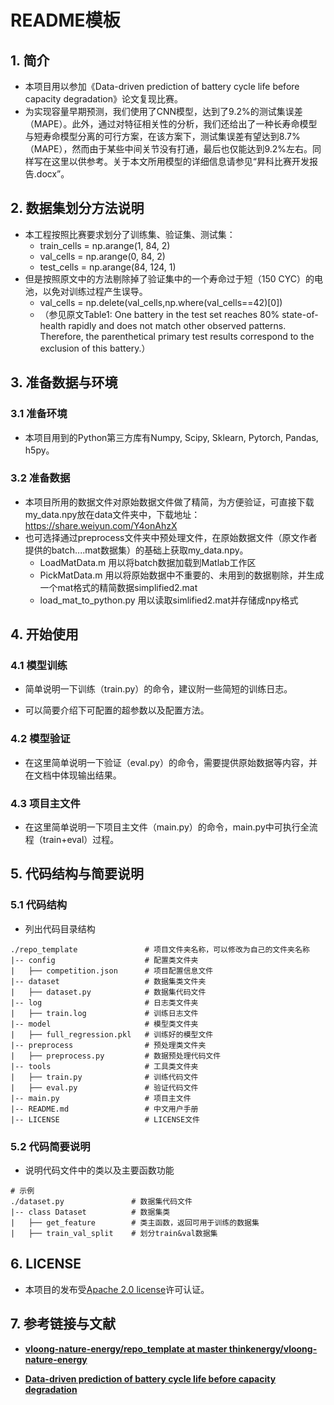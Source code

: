 # README模板

## 1. 简介
- 本项目用以参加《Data-driven prediction of battery cycle life before capacity degradation》论文复现比赛。
- 为实现容量早期预测，我们使用了CNN模型，达到了9.2%的测试集误差（MAPE）。此外，通过对特征相关性的分析，我们还给出了一种长寿命模型与短寿命模型分离的可行方案，在该方案下，测试集误差有望达到8.7%（MAPE），然而由于某些中间关节没有打通，最后也仅能达到9.2%左右。同样写在这里以供参考。关于本文所用模型的详细信息请参见“昇科比赛开发报告.docx”。


## 2. 数据集划分方法说明

- 本工程按照比赛要求划分了训练集、验证集、测试集：
  - train_cells = np.arange(1, 84, 2)
  - val_cells = np.arange(0, 84, 2)
  -  test_cells = np.arange(84, 124, 1)
- 但是按照原文中的方法剔除掉了验证集中的一个寿命过于短（150 CYC）的电池，以免对训练过程产生误导。
  - val_cells = np.delete(val_cells,np.where(val_cells==42)[0])
  - （参见原文Table1:
 One battery in the test set reaches 80% state-of-health rapidly and does not match other observed patterns. Therefore, the parenthetical primary test results correspond to the exclusion of this battery.）


## 3. 准备数据与环境

### 3.1 准备环境

- 本项目用到的Python第三方库有Numpy, Scipy, Sklearn, Pytorch, Pandas, h5py。

### 3.2 准备数据

- 本项目所用的数据文件对原始数据文件做了精简，为方便验证，可直接下载my_data.npy放在data文件夹中，下载地址：https://share.weiyun.com/Y4onAhzX
- 也可选择通过preprocess文件夹中预处理文件，在原始数据文件（原文作者提供的batch....mat数据集）的基础上获取my_data.npy。
  - LoadMatData.m 用以将batch数据加载到Matlab工作区
  - PickMatData.m 用以将原始数据中不重要的、未用到的数据剔除，并生成一个mat格式的精简数据simplified2.mat
  - load_mat_to_python.py 用以读取simlified2.mat并存储成npy格式


## 4. 开始使用

### 4.1 模型训练

- 简单说明一下训练（train.py）的命令，建议附一些简短的训练日志。

- 可以简要介绍下可配置的超参数以及配置方法。

### 4.2 模型验证

- 在这里简单说明一下验证（eval.py）的命令，需要提供原始数据等内容，并在文档中体现输出结果。

### 4.3 项目主文件

- 在这里简单说明一下项目主文件（main.py）的命令，main.py中可执行全流程（train+eval）过程。

## 5. 代码结构与简要说明

### 5.1 代码结构

- 列出代码目录结构

```undefined
./repo_template               # 项目文件夹名称，可以修改为自己的文件夹名称
|-- config                    # 配置类文件夹
|   ├── competition.json      # 项目配置信息文件
|-- dataset                   # 数据集类文件夹
|   ├── dataset.py            # 数据集代码文件
|-- log                       # 日志类文件夹
|   ├── train.log             # 训练日志文件
|-- model                     # 模型类文件夹
|   ├── full_regression.pkl   # 训练好的模型文件
|-- preprocess                # 预处理类文件夹
|   ├── preprocess.py         # 数据预处理代码文件
|-- tools                     # 工具类文件夹
|   ├── train.py              # 训练代码文件
|   ├── eval.py               # 验证代码文件
|-- main.py                   # 项目主文件
|-- README.md                 # 中文用户手册
|-- LICENSE                   # LICENSE文件
```

### 5.2 代码简要说明

- 说明代码文件中的类以及主要函数功能

```undefined
# 示例
./dataset.py               # 数据集代码文件
|-- class Dataset          # 数据集类
|   ├── get_feature        # 类主函数，返回可用于训练的数据集
|   ├── train_val_split    # 划分train&val数据集
```



## 6. LICENSE

- 本项目的发布受[Apache 2.0 license](https://github.com/thinkenergy/vloong-nature-energy/blob/master/LICENSE)许可认证。



## 7. 参考链接与文献

- **[vloong-nature-energy/repo_template at master thinkenergy/vloong-nature-energy](https://github.com/thinkenergy/vloong-nature-energy/tree/master/repo_template)**

- **[Data-driven prediction of battery cycle life before capacity degradation](https://doi.org/10.1038/s41560-019-0356-8)**

  
